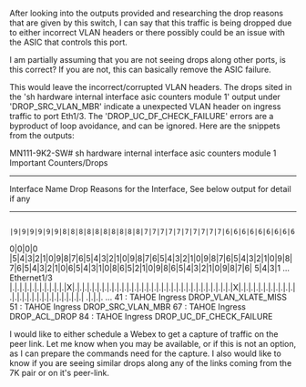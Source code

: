 After looking into the outputs provided and researching the drop reasons that are given by this switch, I can say that this traffic is being dropped due to either incorrect VLAN headers or there possibly could be an issue with the ASIC that controls this port.

I am partially assuming that you are not seeing drops along other ports, is this correct? If you are not, this can basically remove the ASIC failure.

This would leave the incorrect/corrupted VLAN headers. The drops sited in the 'sh hardware internal interface asic counters module 1' output under  'DROP_SRC_VLAN_MBR' indicate a unexpected VLAN header on ingress traffic to port Eth1/3. The 'DROP_UC_DF_CHECK_FAILURE' errors are a byproduct of loop avoidance, and can be ignored. Here are the snippets from the outputs:

MN111-9K2-SW# sh hardware internal interface asic counters module 1
Important Counters/Drops
--------------- ------------------------------------------------------------------------------------------------
Interface Name  Drop Reasons for the Interface, See below output for detail if any
--------------- ------------------------------------------------------------------------------------------------
                |9|9|9|9|9|9|8|8|8|8|8|8|8|8|8|8|7|7|7|7|7|7|7|7|7|7|6|6|6|6|6|6|6|6|6|6|5|5|5|5|5|5|5|5|5|5|4|4|4|4|4|4|3|2|2|2|2|2|1|1|1|1|1|1|1|1|1|0|0|0|0|
0|0|0|0
                |5|4|3|2|1|0|9|8|7|6|5|4|3|2|1|0|9|8|7|6|5|4|3|2|1|0|9|8|7|6|5|4|3|2|1|0|9|8|7|6|5|4|3|2|1|0|6|5|4|3|1|0|8|6|5|2|1|0|9|8|6|5|4|3|2|1|0|9|8|7|6|
5|4|3|1
...
Ethernet1/3     |.|.|.|.|.|.|.|.|.|.|.|X|.|.|.|.|.|.|.|.|.|.|.|.|.|.|.|.|.|.|.|.|.|.|.|.|.|.|.|.|.|.|.|.|X|.|.|.|.|.|.|.|.|.|.|.|.|.|.|.|.|.|.|.|.|.|.|.|.|.|.|
.|.|.|.
...
41 : TAHOE Ingress DROP_VLAN_XLATE_MISS
51 : TAHOE Ingress DROP_SRC_VLAN_MBR
67 : TAHOE Ingress DROP_ACL_DROP
84 : TAHOE Ingress DROP_UC_DF_CHECK_FAILURE

I would like to either schedule a Webex to get a capture of traffic on the peer link. Let me know when you may be available, or if this is not an option, as I can prepare the commands need for the capture.
I also would like to know if you are seeing similar drops along any of the links coming from the 7K pair or on it's peer-link.
